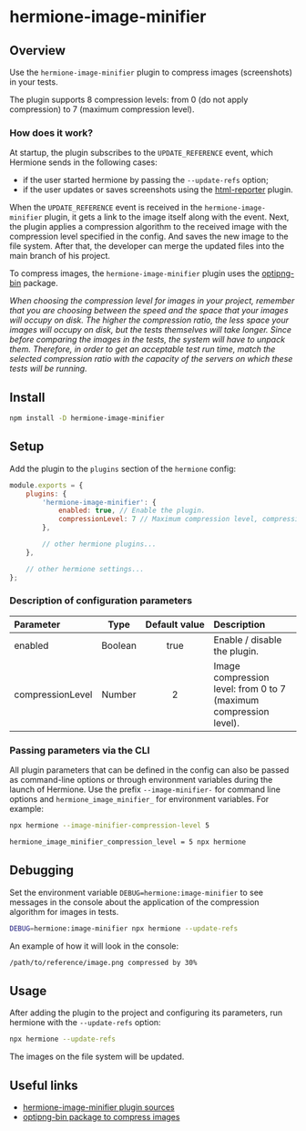 # hermione-image-minifier

## Overview

Use the `hermione-image-minifier` plugin to compress images (screenshots) in your tests.

The plugin supports 8 compression levels: from 0 (do not apply compression) to 7 (maximum compression level).

### How does it work?

At startup, the plugin subscribes to the `UPDATE_REFERENCE` event, which Hermione sends in the following cases:
* if the user started hermione by passing the `--update-refs` option;
* if the user updates or saves screenshots using the [html-reporter][html-reporter] plugin.

When the `UPDATE_REFERENCE` event is received in the `hermione-image-minifier` plugin, it gets a link to the image itself along with the event. Next, the plugin applies a compression algorithm to the received image with the compression level specified in the config. And saves the new image to the file system. After that, the developer can merge the updated files into the main branch of his project.

To compress images, the `hermione-image-minifier` plugin uses the [optipng-bin][optipng-bin] package.

_When choosing the compression level for images in your project, remember that you are choosing between the speed and the space that your images will occupy on disk. The higher the compression ratio, the less space your images will occupy on disk, but the tests themselves will take longer. Since before comparing the images in the tests, the system will have to unpack them. Therefore, in order to get an acceptable test run time, match the selected compression ratio with the capacity of the servers on which these tests will be running._

## Install

```bash
npm install -D hermione-image-minifier
```

## Setup

Add the plugin to the `plugins` section of the `hermione` config:

```javascript
module.exports = {
    plugins: {
        'hermione-image-minifier': {
            enabled: true, // Enable the plugin.
            compressionLevel: 7 // Maximum compression level, compression will take some time
        },

        // other hermione plugins...
    },

    // other hermione settings...
};
```

### Description of configuration parameters

| **Parameter** | **Type** | **Default&nbsp;value** | **Description** |
| :--- | :---: | :---: | :--- |
| enabled | Boolean | true | Enable / disable the plugin. |
| compressionLevel | Number | 2 | Image compression level: from 0 to 7 (maximum compression level). |

### Passing parameters via the CLI

All plugin parameters that can be defined in the config can also be passed as command-line options or through environment variables during the launch of Hermione. Use the prefix `--image-minifier-` for command line options and `hermione_image_minifier_` for environment variables. For example:

```bash
npx hermione --image-minifier-compression-level 5
```

```bash
hermione_image_minifier_compression_level = 5 npx hermione
```

## Debugging

Set the environment variable `DEBUG=hermione:image-minifier` to see messages in the console about the application of the compression algorithm for images in tests.

```bash
DEBUG=hermione:image-minifier npx hermione --update-refs
```

An example of how it will look in the console:

```bash
/path/to/reference/image.png compressed by 30%
```

## Usage

After adding the plugin to the project and configuring its parameters, run hermione with the `--update-refs` option:

```bash
npx hermione --update-refs
```

The images on the file system will be updated.

## Useful links

* [hermione-image-minifier plugin sources][hermione-image-minifier]
* [optipng-bin package to compress images][optipng-bin]

[hermione-image-minifier]: https://github.com/gemini-testing/hermione-image-minifier/
[html-reporter]: https://docs.yandex-team.ru/hermione/plugins/html-reporter
[optipng-bin]: https://www.npmjs.com/package/optipng-bin
